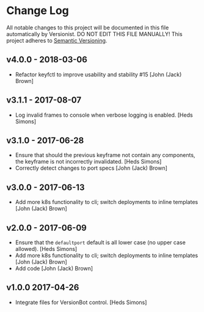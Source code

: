 # Change Log

All notable changes to this project will be documented in this file
automatically by Versionist. DO NOT EDIT THIS FILE MANUALLY!
This project adheres to [Semantic Versioning](http://semver.org/).

## v4.0.0 - 2018-03-06

* Refactor keyfctl to improve usability and stability #15 [John (Jack) Brown]

## v3.1.1 - 2017-08-07

* Log invalid frames to console when verbose logging is enabled. [Heds Simons]

## v3.1.0 - 2017-06-28

* Ensure that should the previous keyframe not contain any components, the keyframe is not incorrectly invalidated. [Heds Simons]
* Correctly detect changes to port specs [John (Jack) Brown]

## v3.0.0 - 2017-06-13

* Add more k8s functionality to cli; switch deployments to inline templates [John (Jack) Brown]

## v2.0.0 - 2017-06-09

* Ensure that the `defaultport` default is all lower case (no upper case allowed). [Heds Simons]
* Add more k8s functionality to cli; switch deployments to inline templates [John (Jack) Brown]
* Add code [John (Jack) Brown]

## v1.0.0 2017-04-26

* Integrate files for VersionBot control. [Heds Simons]
